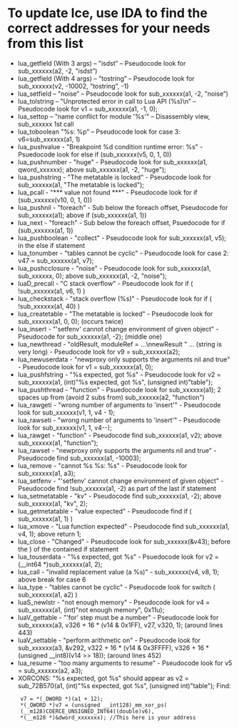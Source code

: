 # To update Ice, use IDA to find the correct addresses for your needs from this list
- lua_getfield (With 3 args) – "isdst” – Pseudocode look for sub_xxxxxx(a2, -2, "isdst”)
- lua_getfield (With 4 args) – "tostring” – Pseudocode look for sub_xxxxxx(v2, -10002, "tostring”, -1)
- lua_setfield – "noise” – Pseudocode look for sub_xxxxxx(a1, -2, "noise”)
- lua_tolstring – "Unprotected error in call to Lua API (%s)\n” – Pseudocode look for v1 = sub_xxxxxx(a1, -1, 0);
- lua_settop – "name conflict for module '%s'" – Disassembly view, sub_xxxxxx 1st call
- lua_toboolean  "%s: %p” –  Pseudocode look for case 3: v6=sub_xxxxxx(a1, 1)
- lua_pushvalue - "Breakpoint %d condition runtime error: %s" - Psuedocode look for else if (sub_xxxxxx(v5, 0, 1, 0))
- lua_pushnumber - "huge" - Pseudocode look for sub_xxxxxx(a1, qword_xxxxxx); above sub_xxxxxx(a1, -2, "huge");
- lua_pushstring - "The metatable is locked" - Pseudocode look for sub_xxxxxx(a1, "The metatable is locked");
- lua_pcall - "*** value not found ***" - Pseudocode look for if (sub_xxxxxx(v10, 0, 1, 0))
- lua_pushnil - "foreach" - Sub below the foreach offset, Pseudocode for sub_xxxxxx(a1); above if (sub_xxxxxx(a1, 1))
- lua_next - "foreach" - Sub below the foreach offset, Psuedocode for if (sub_xxxxxx(a1, 1))
- lua_pushboolean - "collect" - Pseudocode look for sub_xxxxxx(a1, v5); in the else if statement
- lua_tonumber - "tables cannot be cyclic" - Pseudocode look for case 2: v47 = sub_xxxxxx(a1, v7);
- lua_pushcclosure - "noise" - Pseudocode look for sub_xxxxxx(a1, sub_xxxxxx, 0); above sub_xxxxxx(a1, -2, "noise");
- luaD_precall - "C stack overflow" - Pseudocode look for if ( !sub_xxxxxx(a1, v6, 1) )
- lua_checkstack - "stack overflow (%s)" - Pseudocode look for if ( !sub_xxxxxx(a1, 40) )
- lua_createtable - "The metatable is locked" - Pseudocode look for sub_xxxxxx(a1, 0, 0); (occurs twice)
- lua_insert - "'setfenv' cannot change environment of given object" - Pseudocode for sub_xxxxxx(a1, -2); (middle one)
- lua_newthread - "oldResult, moduleRef  = ...\nnewResult " ... (string is very long) - Pseudocode look for v9 = sub_xxxxxx(a2);
- lua_newuserdata - "newproxy only supports the arguments nil and true" - Pseudocode look for v1 = sub_xxxxxx(a1, 0);
- lua_pushfstring - "%s expected, got %s" - Pseudocode look for v2 = sub_xxxxxx(a1, (int)"%s expected, got %s", (unsigned int)"table");
- lua_pushthread - "function" - Psuedocode look for sub_xxxxxx(a1); 2 spaces up from (avoid 2 subs from) sub_xxxxxx(a2, "function")
- lua_rawgeti - "wrong number of arguments to 'insert'" - Pseudocode look for sub_xxxxxx(v1, 1, v4 - 1);
- lua_rawseti - "wrong number of arguments to 'insert'" - Pseudocode look for sub_xxxxxx(v1, 1, v4--);
- lua_rawget - "function" - Pseudocode find sub_xxxxxx(a1, v2); above sub_xxxxxx(a1, "function");
- lua_rawset - "newproxy only supports the arguments nil and true" - Pseudocode find sub_xxxxxx(a1, -10003);
- lua_remove - "cannot %s %s: %s" - Pseudocode look for sub_xxxxxx(a1, a3);
- lua_setfenv - "'setfenv' cannot change environment of given object" - Pseudocode find !sub_xxxxxx(a1, -2) as part of the last if statement
- lua_setmetatable - "kv" - Pseudocode find sub_xxxxxx(a1, -2); above sub_xxxxxx(a1, "kv", 2);
- lua_getmetatable - "value expected" - Pseudocode find if ( sub_xxxxxx(a1, 1) )
- lua_xmove - "Lua function expected" - Pseudocode find sub_xxxxxx(a1, v4, 1); above return 1;
- lua_close - "Changed" - Pseudocode look for sub_xxxxxx(&v43); before the } of the contained if statement
- lua_touserdata - "%s expected, got %s" - Psuedocode look for v2 = (__int64 *)sub_xxxxxx(a1, 2);
- lua_call - "invalid replacement value (a %s)" - sub_xxxxxx(v4, v8, 1); above break for case 6
- lua_type - "tables cannot be cyclic" - Pseudocode look for switch ( sub_xxxxxx(a1, a2) )
- luaS_newlstr - "not enough memory" - Pseudocode look for v4 = sub_xxxxxx(a1, (int)"not enough memory", 0x11u);
- luaV_gettable - "'for' step must be a number" - Pseudocode look for sub_xxxxxx(a3, v326 + 16 * (v14 & 0x1FF), v27, v320, 1); (around lines 443)
- luaV_settable - "perform arithmetic on" - Pseudocode look for sub_xxxxxx(a3, &v292, v322 + 16 * (v14 & 0x3FFFF), v326 + 16 * (unsigned __int8)(v14 >> 18)); (around lines 452)
- lua_resume - "too many arguments to resume" - Pseudocode look for v5 = sub_xxxxxx(a2, a3);
- XORCONS:
"%s expected, got %s" should appear as v2 = sub_72B570(a1, (int)"%s expected, got %s", (unsigned int)"table");
Find:
```
    v7 = *(_DWORD *)(a1 + 12);
    *(_QWORD *)v7 = (unsigned __int128)_mm_xor_ps(
    (__m128)COERCE_UNSIGNED_INT64((double)v6),
    *(__m128 *)&dword_xxxxxxx); //This here is your address
```
